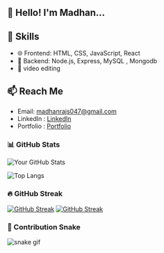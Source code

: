 ## 👋 Hello! I'm Madhan...

## 🚀 Skills
- 🌐 Frontend: HTML, CSS, JavaScript, React
- 🔧 Backend: Node.js, Express, MySQL , Mongodb
-  📁 video editing


## 📫 Reach Me
- Email: madhanrajs047@gmail.com
- LinkedIn : [LinkedIn](https://www.linkedin.com/in/madhanraj-s-35430a284)
- Portfolio : [Portfolio]()


### 📊 GitHub Stats
![Your GitHub Stats](https://github-readme-stats.vercel.app/api?username=madhan404&show_icons=true&theme=radical)

![Top Langs](https://github-readme-stats.vercel.app/api/top-langs/?username=madhan404&layout=compact&theme=radical)

### 🔥 GitHub Streak
[![GitHub Streak](https://github-readme-streak-stats.herokuapp.com/?user=madhan404&theme=radical)](https://git.io/streak-stats)
[![GitHub Streak](https://streak-stats.demolab.com/?user=madhaneey)](https://git.io/streak-stats)

### 🐍 Contribution Snake
![snake gif](https://github.com/madhan404/madhan404/blob/output/github-contribution-grid-snake.svg)

<!--
**madhan404/madhan404** is a ✨ _special_ ✨ repository because its `README.md` (this file) appears on your GitHub profile.

Here are some ideas to get you started:

- 🔭 I’m currently working on ...
- 🌱 I’m currently learning ...
- 👯 I’m looking to collaborate on ...
- 🤔 I’m looking for help with ...
- 💬 Ask me about ...
- 📫 How to reach me: ...
- 😄 Pronouns: ...
- ⚡ Fun fact: ...
-->
